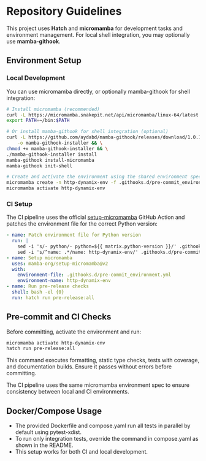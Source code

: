 # Repository Guidelines

This project uses **Hatch** and **micromamba** for development tasks and environment management. For local shell integration, you may optionally use **mamba-githook**.

## Environment Setup

### Local Development

You can use micromamba directly, or optionally mamba-githook for shell integration:

```bash
# Install micromamba (recommended)
curl -L https://micromamba.snakepit.net/api/micromamba/linux-64/latest | tar -xvj -C ~/bin
export PATH=~/bin:$PATH

# Or install mamba-githook for shell integration (optional)
curl -L https://github.com/aydabd/mamba-githook/releases/download/1.0.1/mamba-githook-installer-linux-amd64 \
    -o mamba-githook-installer && \
chmod +x mamba-githook-installer && \
./mamba-githook-installer install
mamba-githook install-micromamba
mamba-githook init-shell

# Create and activate the environment using the shared environment spec
micromamba create -n http-dynamix-env -f .githooks.d/pre-commit_environment.yml -y
micromamba activate http-dynamix-env
```

### CI Setup

The CI pipeline uses the official [setup-micromamba](https://github.com/mamba-org/setup-micromamba) GitHub Action and patches the environment file for the correct Python version:

```yaml
- name: Patch environment file for Python version
  run: |
    sed -i 's/- python/- python=${{ matrix.python-version }}/' .githooks.d/pre-commit_environment.yml
    sed -i 's/^name: .*/name: http-dynamix-env/' .githooks.d/pre-commit_environment.yml
- name: Setup micromamba
  uses: mamba-org/setup-micromamba@v2
  with:
    environment-file: .githooks.d/pre-commit_environment.yml
    environment-name: http-dynamix-env
- name: Run pre-release checks
  shell: bash -el {0}
  run: hatch run pre-release:all
```

## Pre-commit and CI Checks

Before committing, activate the environment and run:

```bash
micromamba activate http-dynamix-env
hatch run pre-release:all
```

This command executes formatting, static type checks, tests with coverage, and documentation builds. Ensure it passes without errors before committing.

The CI pipeline uses the same micromamba environment spec to ensure consistency between local and CI environments.

## Docker/Compose Usage

- The provided Dockerfile and compose.yaml run all tests in parallel by default using pytest-xdist.
- To run only integration tests, override the command in compose.yaml as shown in the README.
- This setup works for both CI and local development.


